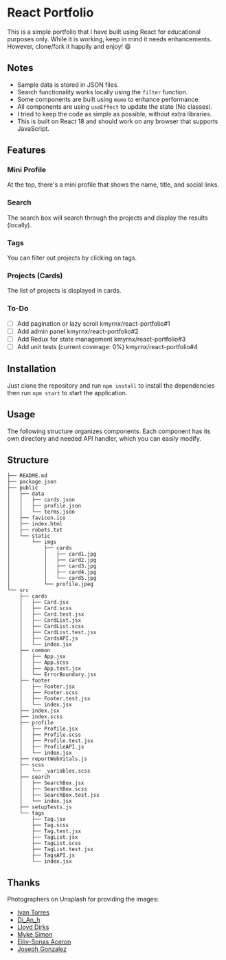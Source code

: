 # React Portfolio

This is a simple portfolio that I have built using React for educational purposes only. While it is working, keep in mind it needs enhancements. However, clone/fork it happily and enjoy! :smile:

## Notes
- Sample data is stored in JSON files.
- Search functionality works locally using the `filter` function.
- Some components are built using `memo` to enhance performance.
- All components are using `useEffect` to update the state (No classes).
- I tried to keep the code as simple as possible, without extra libraries.
- This is built on React 18 and should work on any browser that supports JavaScript.

## Features
### Mini Profile
At the top, there's a mini profile that shows the name, title, and social links.

### Search
The search box will search through the projects and display the results (locally).

### Tags
You can filter out projects by clicking on tags.

### Projects (Cards)
The list of projects is displayed in cards.

### To-Do
- [ ] Add pagination or lazy scroll kmyrnx/react-portfolio#1
- [ ] Add admin panel kmyrnx/react-portfolio#2
- [ ] Add Redux for state management kmyrnx/react-portfolio#3
- [ ] Add unit tests (current coverage: 0%) kmyrnx/react-portfolio#4

## Installation
Just clone the repository and run `npm install` to install the dependencies then run `npm start` to start the application.

## Usage
The following structure organizes components. Each component has its own directory and needed API handler, which you can easily modify.

## Structure
```
├── README.md
├── package.json
├── public
│   ├── data
│   │   ├── cards.json
│   │   ├── profile.json
│   │   └── terms.json
│   ├── favicon.ico
│   ├── index.html
│   ├── robots.txt
│   └── static
│       └── imgs
│           ├── cards
│           │   ├── card1.jpg
│           │   ├── card2.jpg
│           │   ├── card3.jpg
│           │   ├── card4.jpg
│           │   └── card5.jpg
│           └── profile.jpeg
└── src
    ├── cards
    │   ├── Card.jsx
    │   ├── Card.scss
    │   ├── Card.test.jsx
    │   ├── CardList.jsx
    │   ├── CardList.scss
    │   ├── CardList.test.jsx
    │   ├── CardsAPI.js
    │   └── index.jsx
    ├── common
    │   ├── App.jsx
    │   ├── App.scss
    │   ├── App.test.jsx
    │   └── ErrorBoundary.jsx
    ├── footer
    │   ├── Footer.jsx
    │   ├── Footer.scss
    │   ├── Footer.test.jsx
    │   └── index.jsx
    ├── index.jsx
    ├── index.scss
    ├── profile
    │   ├── Profile.jsx
    │   ├── Profile.scss
    │   ├── Profile.test.jsx
    │   ├── ProfileAPI.js
    │   └── index.jsx
    ├── reportWebVitals.js
    ├── scss
    │   └── _variables.scss
    ├── search
    │   ├── SearchBox.jsx
    │   ├── SearchBox.scss
    │   ├── SearchBox.test.jsx
    │   └── index.jsx
    ├── setupTests.js
    └── tags
        ├── Tag.jsx
        ├── Tag.scss
        ├── Tag.test.jsx
        ├── TagList.jsx
        ├── TagList.scss
        ├── TagList.test.jsx
        ├── TagsAPI.js
        └── index.jsx
```

## Thanks
Photographers on Unsplash for providing the images:
- [Ivan Torres](https://unsplash.com/@ivant)
- [Di_An_h](https://unsplash.com/@di_an_h)
- [Lloyd Dirks](https://unsplash.com/@lloyddirks)
- [Myke Simon](https://unsplash.com/@myke_simon)
- [Eiliv-Sonas Aceron](https://unsplash.com/@shootdelicious)
- [Joseph Gonzalez](https://unsplash.com/@miracletwentyone)
